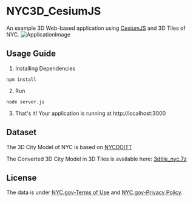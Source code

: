# NYC3D_CesiumJS
An example 3D Web-based application using [CesiumJS](https://github.com/CesiumGS/cesium) and 3D Tiles of NYC.
![ApplicationImage](./app.gif)

## Usage Guide
1. Installing Dependencies

```
npm install
```

2. Run

```
node server.js
```
3. That's it! Your application is running at http://localhost:3000


## Dataset
The 3D City Model of NYC is based on [NYCDOITT](https://www1.nyc.gov/site/doitt/initiatives/3d-building.page) 

The Converted 3D City Model in 3D Tiles is available here: [3dtile_nyc.7z](http://joethunyathep.github.io/3dtile_nyc.7z) 

## License
The data is under [NYC.gov-Terms of Use](http://www.nyc.gov/html/misc/html/tou.html) and [NYC.gov-Privacy Policy](http://nyc.gov/portal/site/nycgov/menuitem.b52b1c491d03e607a62fa24601c789a0/).

